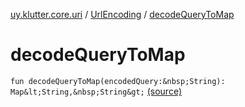 [uy.klutter.core.uri](../index.md) / [UrlEncoding](index.md) / [decodeQueryToMap](.)


# decodeQueryToMap
`fun decodeQueryToMap(encodedQuery:&nbsp;String): Map&lt;String,&nbsp;String&gt;` [(source)](https://github.com/kohesive/klutter/blob/master/core-jdk6/src/main/kotlin/uy/klutter/core/uri/UrlEncoding.kt#L455)


